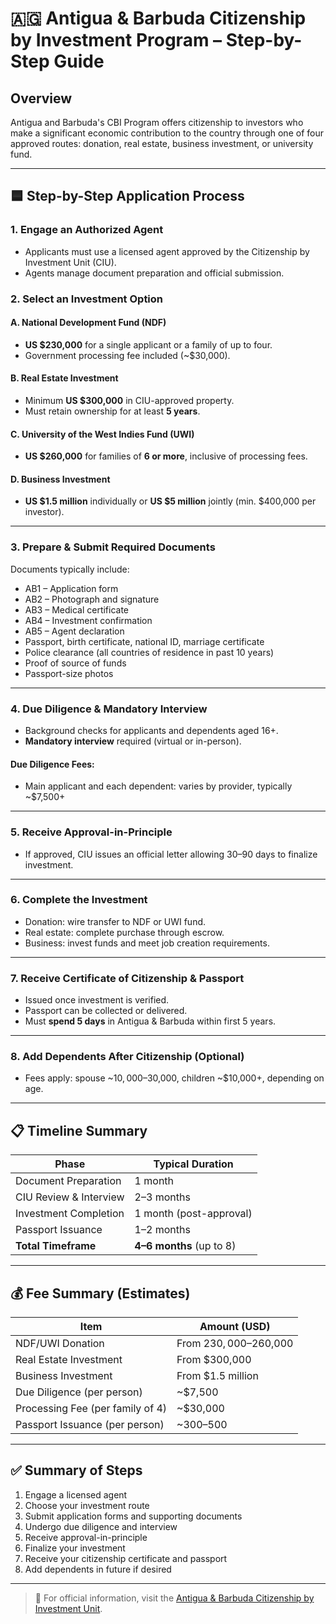 
# 🇦🇬 Antigua & Barbuda Citizenship by Investment Program – Step-by-Step Guide

## Overview

Antigua and Barbuda's CBI Program offers citizenship to investors who make a significant economic contribution to the country through one of four approved routes: donation, real estate, business investment, or university fund.

---

## 🟦 Step-by-Step Application Process

### 1. **Engage an Authorized Agent**
- Applicants must use a licensed agent approved by the Citizenship by Investment Unit (CIU).
- Agents manage document preparation and official submission.

### 2. **Select an Investment Option**

#### A. National Development Fund (NDF)
- **US $230,000** for a single applicant or a family of up to four.
- Government processing fee included (~$30,000).

#### B. Real Estate Investment
- Minimum **US $300,000** in CIU-approved property.
- Must retain ownership for at least **5 years**.

#### C. University of the West Indies Fund (UWI)
- **US $260,000** for families of **6 or more**, inclusive of processing fees.

#### D. Business Investment
- **US $1.5 million** individually or **US $5 million** jointly (min. $400,000 per investor).

---

### 3. **Prepare & Submit Required Documents**
Documents typically include:
- AB1 – Application form
- AB2 – Photograph and signature
- AB3 – Medical certificate
- AB4 – Investment confirmation
- AB5 – Agent declaration
- Passport, birth certificate, national ID, marriage certificate
- Police clearance (all countries of residence in past 10 years)
- Proof of source of funds
- Passport-size photos

---

### 4. **Due Diligence & Mandatory Interview**
- Background checks for applicants and dependents aged 16+.
- **Mandatory interview** required (virtual or in-person).

#### Due Diligence Fees:
- Main applicant and each dependent: varies by provider, typically ~$7,500+

---

### 5. **Receive Approval-in-Principle**
- If approved, CIU issues an official letter allowing 30–90 days to finalize investment.

---

### 6. **Complete the Investment**
- Donation: wire transfer to NDF or UWI fund.
- Real estate: complete purchase through escrow.
- Business: invest funds and meet job creation requirements.

---

### 7. **Receive Certificate of Citizenship & Passport**
- Issued once investment is verified.
- Passport can be collected or delivered.
- Must **spend 5 days** in Antigua & Barbuda within first 5 years.

---

### 8. **Add Dependents After Citizenship (Optional)**
- Fees apply: spouse ~$10,000–$30,000, children ~$10,000+, depending on age.

---

## 📋 Timeline Summary

| Phase                         | Typical Duration         |
|------------------------------|--------------------------|
| Document Preparation          | 1 month                  |
| CIU Review & Interview        | 2–3 months               |
| Investment Completion         | 1 month (post-approval)  |
| Passport Issuance            | 1–2 months               |
| **Total Timeframe**           | **4–6 months** (up to 8) |

---

## 💰 Fee Summary (Estimates)

| Item                              | Amount (USD)           |
|-----------------------------------|------------------------|
| NDF/UWI Donation                  | From $230,000–$260,000 |
| Real Estate Investment            | From $300,000          |
| Business Investment               | From $1.5 million      |
| Due Diligence (per person)        | ~$7,500                |
| Processing Fee (per family of 4)  | ~$30,000               |
| Passport Issuance (per person)    | ~$300–$500             |

---

## ✅ Summary of Steps

1. Engage a licensed agent  
2. Choose your investment route  
3. Submit application forms and supporting documents  
4. Undergo due diligence and interview  
5. Receive approval-in-principle  
6. Finalize your investment  
7. Receive your citizenship certificate and passport  
8. Add dependents in future if desired  

---

> 🔗 For official information, visit the [Antigua & Barbuda Citizenship by Investment Unit](https://cip.gov.ag).
